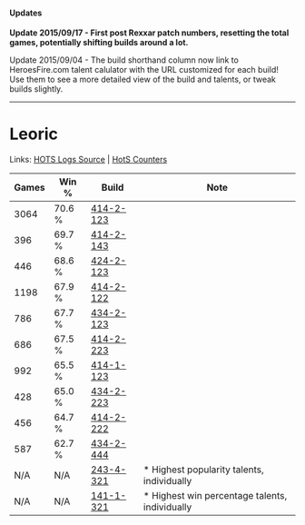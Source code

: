 #### Updates
**Update 2015/09/17 - First post Rexxar patch numbers, resetting the total games, potentially shifting builds around a lot.**

Update 2015/09/04 - The build shorthand column now link to HeroesFire.com talent calulator with the URL customized for each build!  
Use them to see a more detailed view of the build and talents, or tweak builds slightly.

***

# Leoric

Links: [HOTS Logs Source](https://www.hotslogs.com/Sitewide/HeroDetails?Hero=Leoric) | [HotS Counters](http://hotscounters.com/#/hero/Leoric)

Games  | Win %  | Build     | Note
-----  | -----  | -----     | ----
3064   | 70.6 % | [414-2-123](http://www.heroesfire.com/hots/talent-calculator/leoric#rygh) | 
396    | 69.7 % | [414-2-143](http://www.heroesfire.com/hots/talent-calculator/leoric#ryg_) | 
446    | 68.6 % | [424-2-123](http://www.heroesfire.com/hots/talent-calculator/leoric#sL5B) | 
1198   | 67.9 % | [414-2-122](http://www.heroesfire.com/hots/talent-calculator/leoric#rygg) | 
786    | 67.7 % | [434-2-123](http://www.heroesfire.com/hots/talent-calculator/leoric#sjVh) | 
686    | 67.5 % | [414-2-223](http://www.heroesfire.com/hots/talent-calculator/leoric#ryiF) | 
992    | 65.5 % | [414-1-123](http://www.heroesfire.com/hots/talent-calculator/leoric#ryR3) | 
428    | 65.0 % | [434-2-223](http://www.heroesfire.com/hots/talent-calculator/leoric#sjXF) | 
456    | 64.7 % | [414-2-222](http://www.heroesfire.com/hots/talent-calculator/leoric#ryiE) | 
587    | 62.7 % | [434-2-444](http://www.heroesfire.com/hots/talent-calculator/leoric#sjai) | 
N/A    | N/A    | [243-4-321](http://www.heroesfire.com/hots/talent-calculator/leoric#lRkH) | * Highest popularity talents, individually
N/A    | N/A    | [141-1-321](http://www.heroesfire.com/hots/talent-calculator/leoric#hXzv) | * Highest win percentage talents, individually
